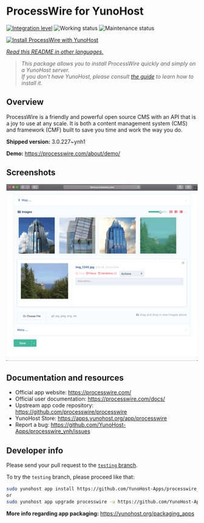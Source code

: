 <!--
N.B.: This README was automatically generated by <https://github.com/YunoHost/apps/tree/master/tools/readme_generator>
It shall NOT be edited by hand.
-->

# ProcessWire for YunoHost

[![Integration level](https://dash.yunohost.org/integration/processwire.svg)](https://dash.yunohost.org/appci/app/processwire) ![Working status](https://ci-apps.yunohost.org/ci/badges/processwire.status.svg) ![Maintenance status](https://ci-apps.yunohost.org/ci/badges/processwire.maintain.svg)

[![Install ProcessWire with YunoHost](https://install-app.yunohost.org/install-with-yunohost.svg)](https://install-app.yunohost.org/?app=processwire)

*[Read this README in other languages.](./ALL_README.md)*

> *This package allows you to install ProcessWire quickly and simply on a YunoHost server.*  
> *If you don't have YunoHost, please consult [the guide](https://yunohost.org/install) to learn how to install it.*

## Overview

ProcessWire is a friendly and powerful open source CMS with an API that is a joy to use at any scale. It is both a content management system (CMS) and framework (CMF) built to save you time and work the way you do. 


**Shipped version:** 3.0.227~ynh1

**Demo:** <https://processwire.com/about/demo/>

## Screenshots

![Screenshot of ProcessWire](./doc/screenshots/screenshot.png)

## Documentation and resources

- Official app website: <https://processwire.com/>
- Official user documentation: <https://processwire.com/docs/>
- Upstream app code repository: <https://github.com/processwire/processwire>
- YunoHost Store: <https://apps.yunohost.org/app/processwire>
- Report a bug: <https://github.com/YunoHost-Apps/processwire_ynh/issues>

## Developer info

Please send your pull request to the [`testing` branch](https://github.com/YunoHost-Apps/processwire_ynh/tree/testing).

To try the `testing` branch, please proceed like that:

```bash
sudo yunohost app install https://github.com/YunoHost-Apps/processwire_ynh/tree/testing --debug
or
sudo yunohost app upgrade processwire -u https://github.com/YunoHost-Apps/processwire_ynh/tree/testing --debug
```

**More info regarding app packaging:** <https://yunohost.org/packaging_apps>
